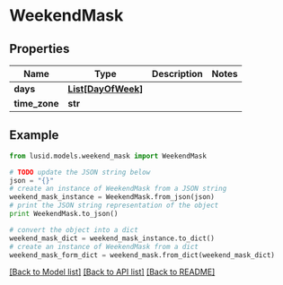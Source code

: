 # WeekendMask


## Properties
Name | Type | Description | Notes
------------ | ------------- | ------------- | -------------
**days** | [**List[DayOfWeek]**](DayOfWeek.md) |  | 
**time_zone** | **str** |  | 

## Example

```python
from lusid.models.weekend_mask import WeekendMask

# TODO update the JSON string below
json = "{}"
# create an instance of WeekendMask from a JSON string
weekend_mask_instance = WeekendMask.from_json(json)
# print the JSON string representation of the object
print WeekendMask.to_json()

# convert the object into a dict
weekend_mask_dict = weekend_mask_instance.to_dict()
# create an instance of WeekendMask from a dict
weekend_mask_form_dict = weekend_mask.from_dict(weekend_mask_dict)
```
[[Back to Model list]](../README.md#documentation-for-models) [[Back to API list]](../README.md#documentation-for-api-endpoints) [[Back to README]](../README.md)


